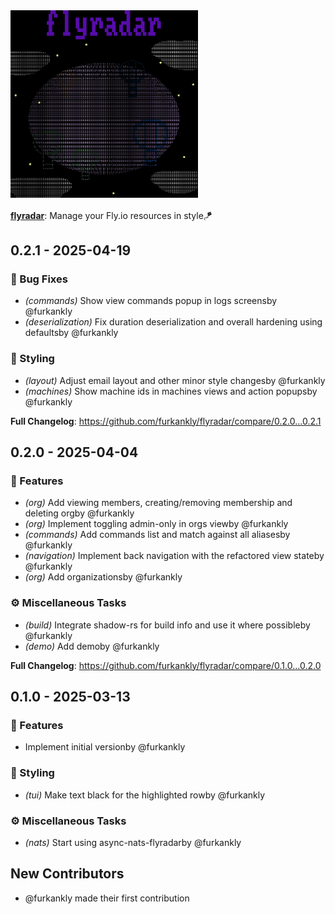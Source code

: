 <img src="https://raw.githubusercontent.com/furkankly/flyradar/main/website/priv/flyradar.png" width="300" />

[**flyradar**](https://flyradar.fly.dev): Manage your Fly.io resources in style🪁

## 0.2.1 - 2025-04-19

### 🐛 Bug Fixes

- *(commands)* Show view commands popup in logs screensby @furkankly
- *(deserialization)* Fix duration deserialization and overall hardening using defaultsby @furkankly

### 🎨 Styling

- *(layout)* Adjust email layout and other minor style changesby @furkankly
- *(machines)* Show machine ids in machines views and action popupsby @furkankly


**Full Changelog**: https://github.com/furkankly/flyradar/compare/0.2.0...0.2.1

## 0.2.0 - 2025-04-04

### 🚀 Features

- *(org)* Add viewing members, creating/removing membership and deleting orgby @furkankly
- *(org)* Implement toggling admin-only in orgs viewby @furkankly
- *(commands)* Add commands list and match against all aliasesby @furkankly
- *(navigation)* Implement back navigation with the refactored view stateby @furkankly
- *(org)* Add organizationsby @furkankly

### ⚙️ Miscellaneous Tasks

- *(build)* Integrate shadow-rs for build info and use it where possibleby @furkankly
- *(demo)* Add demoby @furkankly


**Full Changelog**: https://github.com/furkankly/flyradar/compare/0.1.0...0.2.0

## 0.1.0 - 2025-03-13

### 🚀 Features

- Implement initial versionby @furkankly

### 🎨 Styling

- *(tui)* Make text black for the highlighted rowby @furkankly

### ⚙️ Miscellaneous Tasks

- *(nats)* Start using async-nats-flyradarby @furkankly


## New Contributors
* @furkankly made their first contribution

<!-- generated by git-cliff -->
